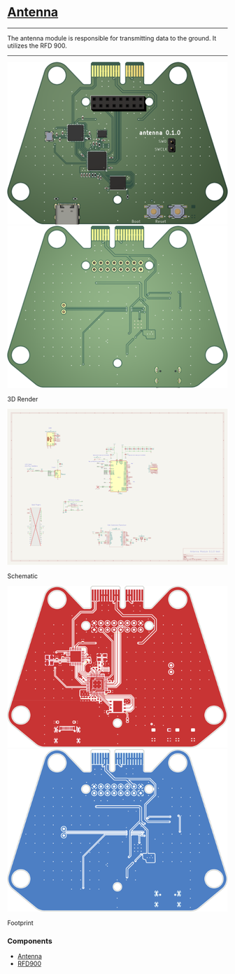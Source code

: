 # [Antenna](https://github.com/sonicavionics/4in-antenna/)

---

The antenna module is responsible for transmitting data to the ground. It utilizes the RFD 900.

---

<div class="image-row">
    <img src="https://raw.githubusercontent.com/sonicavionics/4in-antenna/refs/heads/main/images/board.front.png" alt="3D Render">
    <img src="https://raw.githubusercontent.com/sonicavionics/4in-antenna/refs/heads/main/images/board.back.png" alt="3D Render">
</div>
<p class="image-caption">3D Render</p>

![alt text](https://raw.githubusercontent.com/sonicavionics/4in-antenna/refs/heads/main/images/sch.svg)
<p class="image-caption">Schematic</p>


<div class="image-row">
    <img src="https://raw.githubusercontent.com/sonicavionics/4in-antenna/refs/heads/main/images/pcbf.svg" alt="Front">
    <img src="https://raw.githubusercontent.com/sonicavionics/4in-antenna/refs/heads/main/images/pcbb.svg" alt="Back">
</div>
<p class="image-caption">Footprint</p>

### Components

- [Antenna](https://www.data-alliance.net/antenna-915mhz-omnidirectional-3dbi-w-rp-sma-lorawan-gsm/)
- [RFD900](https://files.rfdesign.com.au/Files/documents/RFD900x%20DataSheet%20V1.2.pdf)
<!-- - [Standoffs](https://www.mcmaster.com/94868A719/)
- [Washers](https://www.mcmaster.com/97022A879/) -->

<!-- ## Antenna Board Assembly

<div class="image-row">
    <img src="rfd_board.png" alt="3D Render">
    <img src="rfd_board2.png" alt="3D Render">
</div>
<p class="image-caption">Antenna Module Render</p> -->